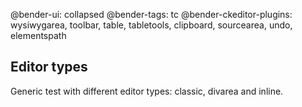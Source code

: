 @bender-ui: collapsed
@bender-tags: tc
@bender-ckeditor-plugins: wysiwygarea, toolbar, table, tabletools, clipboard, sourcearea, undo, elementspath

## Editor types

Generic test with different editor types: classic, divarea and inline.
